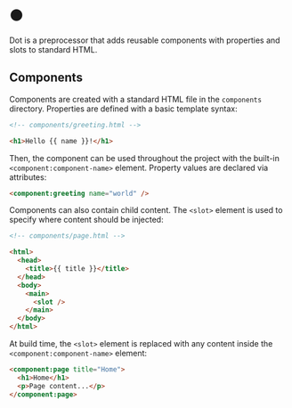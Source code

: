 # ●
Dot is a preprocessor that adds reusable components with properties and slots to standard HTML.

## Components
Components are created with a standard HTML file in the `components` directory. Properties are defined with a basic 
template syntax:
```html
<!-- components/greeting.html -->

<h1>Hello {{ name }}!</h1>
```

Then, the component can be used throughout the project with the built-in `<component:component-name>` element. Property 
values are declared via attributes:
```html
<component:greeting name="world" />
```

Components can also contain child content. The `<slot>` element is used to specify where content should be injected:
```html
<!-- components/page.html -->

<html>
  <head>
    <title>{{ title }}</title>
  </head>
  <body>
    <main>
      <slot />
    </main>
  </body>
</html>
```

At build time, the `<slot>` element is replaced with any content inside the `<component:component-name>` element:
```html
<component:page title="Home">
  <h1>Home</h1>
  <p>Page content...</p>
</component:page>
```